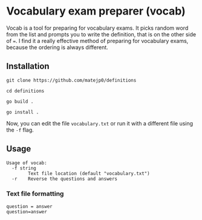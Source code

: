# Vocabulary exam preparer (vocab)
Vocab is a tool for preparing for vocabulary exams. It picks random word from the list and prompts you to write the definition, that is on the other side of `=`. I find it a really effective method of preparing for vocabulary exams, because the ordering is always different.

## Installation
```
git clone https://github.com/matejp0/definitions
```
```
cd definitions
```
```
go build .
```
```
go install .
```
Now, you can edit the file `vocabulary.txt` or run it with a different file using the `-f` flag.

## Usage
```
Usage of vocab:
  -f string
    	Text file location (default "vocabulary.txt")
  -r	Reverse the questions and answers
```

### Text file formatting
```
question = answer
question=answer
```

